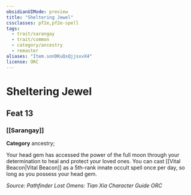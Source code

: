 ```yaml
---
obsidianUIMode: preview
title: "Sheltering Jewel"
cssclasses: pf2e,pf2e-spell
tags:
  - trait/sarangay
  - trait/common
  - category/ancestry
  - remaster
aliases: "Item.sonDKuQsQjjsxvX4"
license: ORC
---
```

# Sheltering Jewel
## Feat 13
### [[Sarangay]]

**Category** ancestry; 




Your head gem has accessed the power of the full moon through your determination to heal and protect your loved ones. You can cast [[Vital Beacon|Vital Beacon]] as a 5th-rank innate occult spell once per day, so long as you possess your head gem.

*Source: Pathfinder Lost Omens: Tian Xia Character Guide*
*ORC*